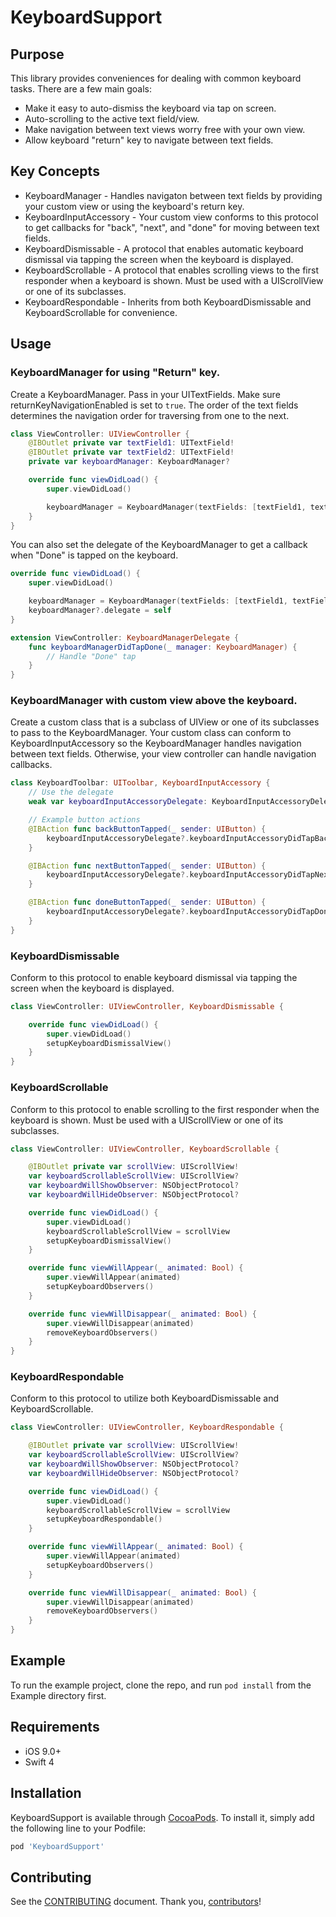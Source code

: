 # KeyboardSupport

## Purpose
This library provides conveniences for dealing with common keyboard tasks. There are a few main goals:

* Make it easy to auto-dismiss the keyboard via tap on screen.
* Auto-scrolling to the active text field/view.
* Make navigation between text views worry free with your own view.
* Allow keyboard "return" key to navigate between text fields.

## Key Concepts
* KeyboardManager - Handles navigaton between text fields by providing your custom view or using the keyboard's return key.
* KeyboardInputAccessory - Your custom view conforms to this protocol to get callbacks for "back", "next", and "done" for moving between text fields.
* KeyboardDismissable - A protocol that enables automatic keyboard dismissal via tapping the screen when the keyboard is displayed.
* KeyboardScrollable - A protocol that enables scrolling views to the first responder when a keyboard is shown. Must be used with a UIScrollView or one of its subclasses.
* KeyboardRespondable - Inherits from both KeyboardDismissable and KeyboardScrollable for convenience.

## Usage
### KeyboardManager for using "Return" key.
Create a KeyboardManager. Pass in your UITextFields. Make sure returnKeyNavigationEnabled is set to `true`. The order of the text fields determines the navigation order for traversing from one to the next.
``` swift
class ViewController: UIViewController {
    @IBOutlet private var textField1: UITextField!
    @IBOutlet private var textField2: UITextField!
    private var keyboardManager: KeyboardManager?

    override func viewDidLoad() {
        super.viewDidLoad()

        keyboardManager = KeyboardManager(textFields: [textField1, textField2], returnKeyNavigationEnabled: true)
    }
}
```

You can also set the delegate of the KeyboardManager to get a callback when "Done" is tapped on the keyboard.
``` swift
override func viewDidLoad() {
    super.viewDidLoad()

    keyboardManager = KeyboardManager(textFields: [textField1, textField2], configuresReturnKeys: true)
    keyboardManager?.delegate = self
}
```

``` swift
extension ViewController: KeyboardManagerDelegate {
    func keyboardManagerDidTapDone(_ manager: KeyboardManager) {
        // Handle "Done" tap
    }
}
```

### KeyboardManager with custom view above the keyboard.
Create a custom class that is a subclass of UIView or one of its subclasses to pass to the KeyboardManager. Your custom class can conform to KeyboardInputAccessory so the KeyboardManager handles navigation between text fields. Otherwise, your view controller can handle navigation callbacks.
``` swift
class KeyboardToolbar: UIToolbar, KeyboardInputAccessory {
    // Use the delegate
    weak var keyboardInputAccessoryDelegate: KeyboardInputAccessoryDelegate?

    // Example button actions
    @IBAction func backButtonTapped(_ sender: UIButton) {
        keyboardInputAccessoryDelegate?.keyboardInputAccessoryDidTapBack(self)
    }

    @IBAction func nextButtonTapped(_ sender: UIButton) {
        keyboardInputAccessoryDelegate?.keyboardInputAccessoryDidTapNext(self)
    }

    @IBAction func doneButtonTapped(_ sender: UIButton) {
        keyboardInputAccessoryDelegate?.keyboardInputAccessoryDidTapDone(self)
    }
}
```

### KeyboardDismissable
Conform to this protocol to enable keyboard dismissal via tapping the screen when the keyboard is displayed.
``` swift
class ViewController: UIViewController, KeyboardDismissable {

    override func viewDidLoad() {
        super.viewDidLoad()
        setupKeyboardDismissalView()
    }
}
```

### KeyboardScrollable
Conform to this protocol to enable scrolling to the first responder when the keyboard is shown. Must be used with a UIScrollView or one of its subclasses.
``` swift
class ViewController: UIViewController, KeyboardScrollable {

    @IBOutlet private var scrollView: UIScrollView!
    var keyboardScrollableScrollView: UIScrollView?
    var keyboardWillShowObserver: NSObjectProtocol?
    var keyboardWillHideObserver: NSObjectProtocol?

    override func viewDidLoad() {
        super.viewDidLoad()
        keyboardScrollableScrollView = scrollView
        setupKeyboardDismissalView()
    }

    override func viewWillAppear(_ animated: Bool) {
        super.viewWillAppear(animated)
        setupKeyboardObservers()
    }

    override func viewWillDisappear(_ animated: Bool) {
        super.viewWillDisappear(animated)
        removeKeyboardObservers()
    }
}
```

### KeyboardRespondable
Conform to this protocol to utilize both KeyboardDismissable and KeyboardScrollable.
``` swift
class ViewController: UIViewController, KeyboardRespondable {

    @IBOutlet private var scrollView: UIScrollView!
    var keyboardScrollableScrollView: UIScrollView?
    var keyboardWillShowObserver: NSObjectProtocol?
    var keyboardWillHideObserver: NSObjectProtocol?

    override func viewDidLoad() {
        super.viewDidLoad()
        keyboardScrollableScrollView = scrollView
        setupKeyboardRespondable()
    }

    override func viewWillAppear(_ animated: Bool) {
        super.viewWillAppear(animated)
        setupKeyboardObservers()
    }

    override func viewWillDisappear(_ animated: Bool) {
        super.viewWillDisappear(animated)
        removeKeyboardObservers()
    }
}
```

## Example

To run the example project, clone the repo, and run `pod install` from the Example directory first.

## Requirements
* iOS 9.0+
* Swift 4

## Installation

KeyboardSupport is available through [CocoaPods](http://cocoapods.org). To install
it, simply add the following line to your Podfile:

```ruby
pod 'KeyboardSupport'
```

## Contributing

See the [CONTRIBUTING] document. Thank you, [contributors]!

[CONTRIBUTING]: CONTRIBUTING.md
[contributors]: https://github.com/BottleRocketStudios/iOS-KeyboardSupport/graphs/contributors
